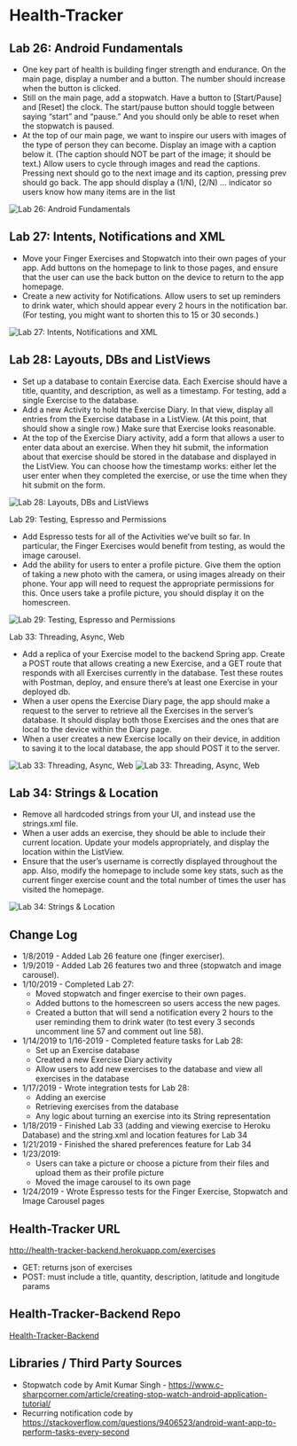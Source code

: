 # Health-Tracker
## Lab 26: Android Fundamentals
* One key part of health is building finger strength and endurance. On the main page, display a number and a button. The number should increase when the button is clicked.
* Still on the main page, add a stopwatch. Have a button to [Start/Pause] and [Reset] the clock. The start/pause button should toggle between saying “start” and “pause.” And you should only be able to reset when the stopwatch is paused.
* At the top of our main page, we want to inspire our users with images of the type of person they can become. Display an image with a caption below it. (The caption should NOT be part of the image; it should be text.) Allow users to cycle through images and read the captions. Pressing next should go to the next image and its caption, pressing prev should go back. The app should display a (1/N), (2/N) … indicator so users know how many items are in the list

![Lab 26: Android Fundamentals](screenshots/screenshot.png)

## Lab 27: Intents, Notifications and XML
* Move your Finger Exercises and Stopwatch into their own pages of your app. Add buttons on the homepage to link to those pages, and ensure that the user can use the back button on the device to return to the app homepage.
* Create a new activity for Notifications. Allow users to set up reminders to drink water, which should appear every 2 hours in the notification bar. (For testing, you might want to shorten this to 15 or 30 seconds.)

![Lab 27: Intents, Notifications and XML](screenshots/screenshot2.png)

## Lab 28: Layouts, DBs and ListViews
* Set up a database to contain Exercise data. Each Exercise should have a title, quantity, and description, as well as a timestamp. For testing, add a single Exercise to the database.
* Add a new Activity to hold the Exercise Diary. In that view, display all entries from the Exercise database in a ListView. (At this point, that should show a single row.) Make sure that Exercise looks reasonable.
* At the top of the Exercise Diary activity, add a form that allows a user to enter data about an exercise. When they hit submit, the information about that exercise should be stored in the database and displayed in the ListView. You can choose how the timestamp works: either let the user enter when they completed the exercise, or use the time when they hit submit on the form.

![Lab 28: Layouts, DBs and ListViews](screenshots/screenshot3.png)

Lab 29: Testing, Espresso and Permissions
* Add Espresso tests for all of the Activities we’ve built so far. In particular, the Finger Exercises would benefit from testing, as would the image carousel.
* Add the ability for users to enter a profile picture. Give them the option of taking a new photo with the camera, or using images already on their phone. Your app will need to request the appropriate permissions for this. Once users take a profile picture, you should display it on the homescreen.

![Lab 29: Testing, Espresso and Permissions](screenshots/screenshot6.png)

Lab 33: Threading, Async, Web
* Add a replica of your Exercise model to the backend Spring app. Create a POST route that allows creating a new Exercise, and a GET route that responds with all Exercises currently in the database. Test these routes with Postman, deploy, and ensure there’s at least one Exercise in your deployed db.
* When a user opens the Exercise Diary page, the app should make a request to the server to retrieve all the Exercises in the server’s database. It should display both those Exercises and the ones that are local to the device within the Diary page.
* When a user creates a new Exercise locally on their device, in addition to saving it to the local database, the app should POST it to the server.

![Lab 33: Threading, Async, Web](screenshots/screenshot4.png)
![Lab 33: Threading, Async, Web](screenshots/screenshot4.1.png)

## Lab 34: Strings & Location
* Remove all hardcoded strings from your UI, and instead use the strings.xml file.
* When a user adds an exercise, they should be able to include their current location. Update your models appropriately, and display the location within the ListView.
* Ensure that the user’s username is correctly displayed throughout the app. Also, modify the homepage to include some key stats, such as the current finger exercise count and the total number of times the user has visited the homepage.

![Lab 34: Strings & Location](screenshots/screenshot5.png)

## Change Log
* 1/8/2019 - Added Lab 26 feature one (finger exerciser).
* 1/9/2019 - Added Lab 26 features two and three (stopwatch and image carousel).
* 1/10/2019 - Completed Lab 27:
  * Moved stopwatch and finger exercise to their own pages.
  * Added buttons to the homescreen so users access the new pages.
  * Created a button that will send a notification every 2 hours to the user reminding them to drink water (to test every 3 seconds uncomment line 57 and comment out line 58).
* 1/14/2019 to 1/16-2019 - Completed feature tasks for Lab 28:
  * Set up an Exercise database
  * Created a new Exercise Diary activity
  * Allow users to add new exercises to the database and view all exercises in the database
* 1/17/2019 - Wrote integration tests for Lab 28:
  * Adding an exercise
  * Retrieving exercises from the database
  * Any logic about turning an exercise into its String representation
* 1/18/2019 - Finished Lab 33 (adding and viewing exercise to Heroku Database) and the string.xml and location features for Lab 34
* 1/21/2019 - Finished the shared preferences feature for Lab 34
* 1/23/2019:
  * Users can take a picture or choose a picture from their files and upload them as their profile picture
  * Moved the image carousel to its own page
* 1/24/2019 - Wrote Espresso tests for the Finger Exercise, Stopwatch and Image Carousel pages

## Health-Tracker URL
http://health-tracker-backend.herokuapp.com/exercises
  * GET: returns json of exercises
  * POST: must include a title, quantity, description, latitude and longitude params

## Health-Tracker-Backend Repo
[Health-Tracker-Backend](https://github.com/evanslaton/health-tracker-backend)


## Libraries / Third Party Sources
* Stopwatch code by Amit Kumar Singh - https://www.c-sharpcorner.com/article/creating-stop-watch-android-application-tutorial/
* Recurring notification code by https://stackoverflow.com/questions/9406523/android-want-app-to-perform-tasks-every-second